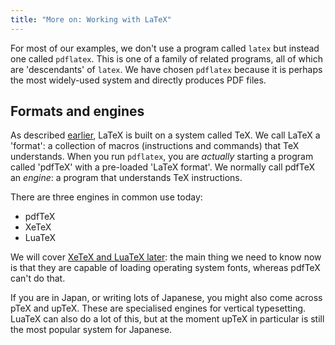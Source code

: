 ```yaml
---
title: "More on: Working with LaTeX"
---
```


For most of our examples, we don't use a program called `latex` but instead
one called `pdflatex`. This is one of a family of related programs, all
of which are 'descendants' of `latex`. We have chosen `pdflatex` because
it is perhaps the most widely-used system and directly produces PDF files.

## Formats and engines

As described [earlier](more-01), LaTeX is built on a system called TeX. We
call LaTeX a 'format': a collection of macros (instructions and commands) that
TeX understands. When you run `pdflatex`, you are _actually_ starting a
program called 'pdfTeX' with a pre-loaded 'LaTeX format'. We normally call
pdfTeX an _engine_: a program that understands TeX instructions.

There are three engines in common use today:

- pdfTeX
- XeTeX
- LuaTeX

We will cover [XeTeX and LuaTeX later](lesson-14): the main thing we need to
know now is that they are capable of loading operating system fonts, whereas
pdfTeX can't do that.

If you are in Japan, or writing lots of Japanese, you might also come across
pTeX and upTeX. These are specialised engines for vertical typesetting. LuaTeX
can also do a lot of this, but at the moment upTeX in particular is still the
most popular system for Japanese.
